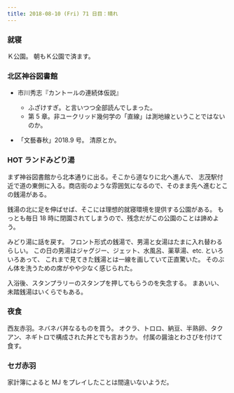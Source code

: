 ```yaml
---
title: 2018-08-10 (Fri) 71 日目：晴れ
---
```


### 就寝

Ｋ公園。
朝もＫ公園で済ます。

### 北区神谷図書館

* 市川秀志『カントールの連続体仮説』
  * ふざけすぎ。と言いつつ全部読んでしまった。
  * 第 5 章。非ユークリッド幾何学の「直線」は測地線ということではないのか。

* 「文藝春秋」2018.9 号。
  清原とか。

### HOT ランドみどり湯

まず神谷図書館から北本通りに出る。そこから道なりに北へ進んで、
志茂駅付近で道の東側に入る。商店街のような雰囲気になるので、そのまま先へ進むとこの銭湯がある。

銭湯の北に足を伸ばせば、そこには理想的就寝環境を提供する公園がある。
もっとも毎日 18 時に閉園されてしまうので、残念だがこの公園のことは諦めよう。

みどり湯に話を戻す。
フロント形式の銭湯で、男湯と女湯はたまに入れ替わるらしい。
この日の男湯はジャグジー、ジェット、水風呂、薬草湯、etc. といろいろあって、
これまで見てきた銭湯とは一線を画していて正直驚いた。
そのぶん体を洗うための席がやや少なく感じられた。

入浴後、スタンプラリーのスタンプを押してもらうのを失念する。
まあいい、未踏銭湯はいくらでもある。

### 夜食

西友赤羽。ネバネバ丼なるものを買う。
オクラ、トロロ、納豆、半熟卵、タクアン、ネギトロで構成された丼とでも言おうか。
付属の醤油とわさびを付けて食す。

### セガ赤羽

家計簿によると MJ をプレイしたことは間違いないようだ。
